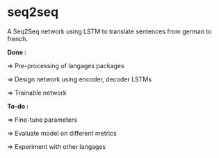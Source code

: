 # seq2seq

A Seq2Seq network using LSTM to translate sentences from german to french.

**Done :**

=> Pre-processing of langages packages

=> Design network using encoder, decoder LSTMs

=> Trainable network

**To-do :**

=> Fine-tune parameters

=> Evaluate model on different metrics

=> Experiment with other langages
